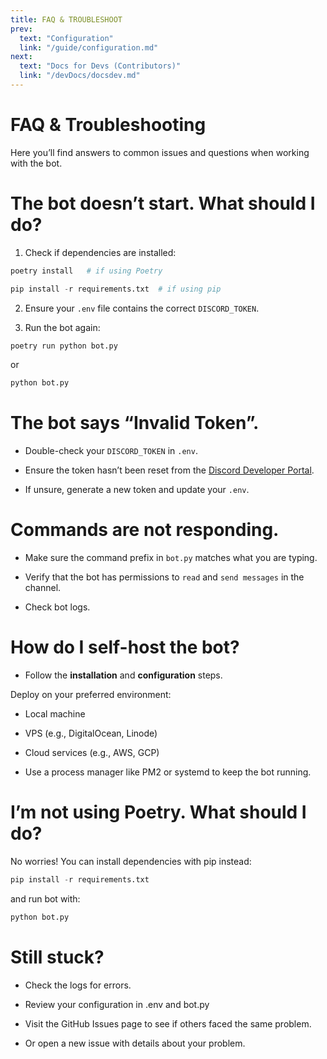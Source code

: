 ```yaml
---
title: FAQ & TROUBLESHOOT
prev:
  text: "Configuration"
  link: "/guide/configuration.md"
next:
  text: "Docs for Devs (Contributors)"
  link: "/devDocs/docsdev.md"
---
```

# FAQ & Troubleshooting

Here you’ll find answers to common issues and questions when working with the bot.


# The bot doesn’t start. What should I do?

1. Check if dependencies are installed:

```py
poetry install   # if using Poetry
```

```py
pip install -r requirements.txt  # if using pip
```

2. Ensure your `.env` file contains the correct `DISCORD_TOKEN`.


3. Run the bot again:

```py
poetry run python bot.py
```

or

```py
python bot.py
```


# The bot says “Invalid Token”.

- Double-check your `DISCORD_TOKEN` in `.env`.

- Ensure the token hasn’t been reset from the [Discord Developer Portal](https://discord.com/developers/applications).

- If unsure, generate a new token and update your `.env`.


# Commands are not responding.

- Make sure the command prefix in `bot.py` matches what you are typing.

- Verify that the bot has permissions to `read` and `send messages` in the channel.

- Check bot logs.


#  How do I self-host the bot?

- Follow the **installation** and **configuration** steps.

Deploy on your preferred environment:

- Local machine

- VPS (e.g., DigitalOcean, Linode)

- Cloud services (e.g., AWS, GCP)

- Use a process manager like PM2 or systemd to keep the bot running.


#  I’m not using Poetry. What should I do?

No worries! You can install dependencies with pip instead:

```py
pip install -r requirements.txt
```

and run bot with:

```py
python bot.py
```

#  Still stuck?

- Check the logs for errors.

- Review your configuration in .env and bot.py

- Visit the GitHub Issues page to see if others faced the same problem.

- Or open a new issue with details about your problem.
